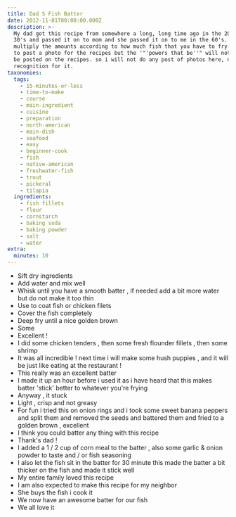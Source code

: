 ```yaml
---
title: Dad S Fish Batter
date: 2012-11-01T00:00:00.000Z
description: >-
  My dad got this recipe from somewhere a long, long time ago in the 20's or
  30's and passed it on to mom and she passed it on to me in the 60's. you just
  multiply the amounts according to how much fish that you have to fry. i tried
  to post a photo for the recipes but the '"'powers that be''" will not let it
  be posted on the recipes. so i will not do any post of photos here, no
  recognition for it.
taxonomies:
  tags:
    - 15-minutes-or-less
    - time-to-make
    - course
    - main-ingredient
    - cuisine
    - preparation
    - north-american
    - main-dish
    - seafood
    - easy
    - beginner-cook
    - fish
    - native-american
    - freshwater-fish
    - trout
    - pickeral
    - tilapia
  ingredients:
    - fish fillets
    - flour
    - cornstarch
    - baking soda
    - baking powder
    - salt
    - water
extra:
  minutes: 10
---
```

 - Sift dry ingredients
 - Add water and mix well
 - Whisk until you have a smooth batter , if needed add a bit more water but do not make it too thin
 - Use to coat fish or chicken filets
 - Cover the fish completely
 - Deep fry until a nice golden brown
 - Some
 - Excellent !
 - I did some chicken tenders , then some fresh flounder fillets , then some shrimp
 - It was all incredible ! next time i will make some hush puppies , and it will be just like eating at the restaurant !
 - This really was an excellent batter
 - I made it up an hour before i used it as i have heard that this makes batter 'stick' better to whatever you're frying
 - Anyway , it stuck
 - Light , crisp and not greasy
 - For fun i tried this on onion rings and i took some sweet banana peppers and split them and removed the seeds and battered them and fried to a golden brown , excellent
 - I think you could batter any thing with this recipe
 - Thank's dad !
 - I added a 1 / 2 cup of corn meal to the batter , also some garlic & onion powder to taste and / or fish seasoning
 - I also let the fish sit in the batter for 30 minute this made the batter a bit thicker on the fish and made it stick well
 - My entire family loved this recipe
 - I am also expected to make this recipe for my neighbor
 - She buys the fish i cook it
 - We now have an awesome batter for our fish
 - We all love it
